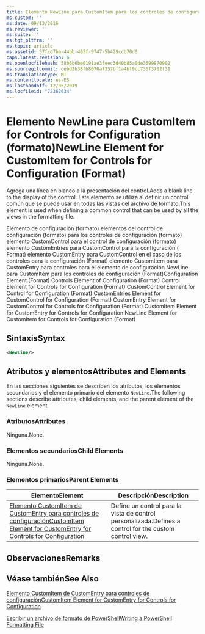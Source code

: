 ```yaml
---
title: Elemento NewLine para CustomItem para los controles de configuración (Format) | Microsoft Docs
ms.custom: ''
ms.date: 09/13/2016
ms.reviewer: ''
ms.suite: ''
ms.tgt_pltfrm: ''
ms.topic: article
ms.assetid: 57fcd7ba-44bb-403f-9747-5b429ccb70d0
caps.latest.revision: 6
ms.openlocfilehash: 58b6b6be0191ae3feec3d40b85a0de3699870902
ms.sourcegitcommit: debd2b38fb8070a7357bf1a4bf9cc736f3702f31
ms.translationtype: MT
ms.contentlocale: es-ES
ms.lasthandoff: 12/05/2019
ms.locfileid: "72362634"
---
```

# <a name="newline-element-for-customitem-for-controls-for-configuration-format"></a><span data-ttu-id="316a9-102">Elemento NewLine para CustomItem for Controls for Configuration (formato)</span><span class="sxs-lookup"><span data-stu-id="316a9-102">NewLine Element for CustomItem for Controls for Configuration (Format)</span></span>

<span data-ttu-id="316a9-103">Agrega una línea en blanco a la presentación del control.</span><span class="sxs-lookup"><span data-stu-id="316a9-103">Adds a blank line to the display of the control.</span></span> <span data-ttu-id="316a9-104">Este elemento se utiliza al definir un control común que se puede usar en todas las vistas del archivo de formato.</span><span class="sxs-lookup"><span data-stu-id="316a9-104">This element is used when defining a common control that can be used by all the views in the formatting file.</span></span>

<span data-ttu-id="316a9-105">Elemento de configuración (formato) elementos del control de configuración (formato) para los controles de configuración (formato) elemento CustomControl para el control de configuración (formato) elemento CustomEntries para CustomControl para la configuración ( Format) elemento CustomEntry para CustomControl en el caso de los controles para la configuración (Format) elemento CustomItem para CustomEntry para controles para el elemento de configuración NewLine para CustomItem para los controles de configuración (Format)</span><span class="sxs-lookup"><span data-stu-id="316a9-105">Configuration Element (Format) Controls Element of Configuration (Format) Control Element for Controls for Configuration (Format) CustomControl Element for Control for Configuration (Format) CustomEntries Element for CustomControl for Configuration (Format) CustomEntry Element for CustomControl for Controls for Configuration (Format) CustomItem Element for CustomEntry for Controls for Configuration NewLine Element for CustomItem for Controls for Configuration (Format)</span></span>

## <a name="syntax"></a><span data-ttu-id="316a9-106">Sintaxis</span><span class="sxs-lookup"><span data-stu-id="316a9-106">Syntax</span></span>

```xml
<NewLine/>
```

## <a name="attributes-and-elements"></a><span data-ttu-id="316a9-107">Atributos y elementos</span><span class="sxs-lookup"><span data-stu-id="316a9-107">Attributes and Elements</span></span>

<span data-ttu-id="316a9-108">En las secciones siguientes se describen los atributos, los elementos secundarios y el elemento primario del elemento `NewLine`.</span><span class="sxs-lookup"><span data-stu-id="316a9-108">The following sections describe attributes, child elements, and the parent element of the `NewLine` element.</span></span>

### <a name="attributes"></a><span data-ttu-id="316a9-109">Atributos</span><span class="sxs-lookup"><span data-stu-id="316a9-109">Attributes</span></span>

<span data-ttu-id="316a9-110">Ninguna.</span><span class="sxs-lookup"><span data-stu-id="316a9-110">None.</span></span>

### <a name="child-elements"></a><span data-ttu-id="316a9-111">Elementos secundarios</span><span class="sxs-lookup"><span data-stu-id="316a9-111">Child Elements</span></span>

<span data-ttu-id="316a9-112">Ninguna.</span><span class="sxs-lookup"><span data-stu-id="316a9-112">None.</span></span>

### <a name="parent-elements"></a><span data-ttu-id="316a9-113">Elementos primarios</span><span class="sxs-lookup"><span data-stu-id="316a9-113">Parent Elements</span></span>

|<span data-ttu-id="316a9-114">Elemento</span><span class="sxs-lookup"><span data-stu-id="316a9-114">Element</span></span>|<span data-ttu-id="316a9-115">Descripción</span><span class="sxs-lookup"><span data-stu-id="316a9-115">Description</span></span>|
|-------------|-----------------|
|[<span data-ttu-id="316a9-116">Elemento CustomItem de CustomEntry para controles de configuración</span><span class="sxs-lookup"><span data-stu-id="316a9-116">CustomItem Element for CustomEntry for Controls for Configuration</span></span>](./customitem-element-for-customentry-for-controls-for-configuration-format.md)|<span data-ttu-id="316a9-117">Define un control para la vista de control personalizada.</span><span class="sxs-lookup"><span data-stu-id="316a9-117">Defines a control for the custom control view.</span></span>|

## <a name="remarks"></a><span data-ttu-id="316a9-118">Observaciones</span><span class="sxs-lookup"><span data-stu-id="316a9-118">Remarks</span></span>

## <a name="see-also"></a><span data-ttu-id="316a9-119">Véase también</span><span class="sxs-lookup"><span data-stu-id="316a9-119">See Also</span></span>

[<span data-ttu-id="316a9-120">Elemento CustomItem de CustomEntry para controles de configuración</span><span class="sxs-lookup"><span data-stu-id="316a9-120">CustomItem Element for CustomEntry for Controls for Configuration</span></span>](./customitem-element-for-customentry-for-controls-for-configuration-format.md)

[<span data-ttu-id="316a9-121">Escribir un archivo de formato de PowerShell</span><span class="sxs-lookup"><span data-stu-id="316a9-121">Writing a PowerShell Formatting File</span></span>](./writing-a-powershell-formatting-file.md)
